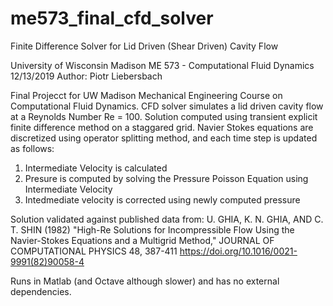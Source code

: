 # me573_final_cfd_solver
Finite Difference Solver for Lid Driven (Shear Driven) Cavity Flow

University of Wisconsin Madison ME 573 - Computational Fluid Dynamics
12/13/2019
Author: Piotr Liebersbach

Final Projecct for UW Madison Mechanical Engineering Course on Computational Fluid Dynamics.  CFD solver simulates a lid driven cavity flow at a Reynolds Number Re = 100.
Solution computed using transient explicit finite difference method on a staggared grid.  Navier Stokes equations are discretized using operator splitting method, and each time step is updated as follows:
  1. Intermediate Velocity is calculated
  2. Presure is computed by solving the Pressure Poisson Equation using Intermediate Velocity
  3. Intedmediate velocity is corrected using newly computed pressure

Solution validated against published data from:
  U. GHIA, K. N. GHIA, AND C. T. SHIN (1982) "High-Re Solutions for Incompressible Flow Using the Navier-Stokes Equations and a Multigrid Method,"
  JOURNAL OF COMPUTATIONAL PHYSICS 48, 387-411
  https://doi.org/10.1016/0021-9991(82)90058-4

Runs in Matlab (and Octave although slower) and has no external dependencies.
